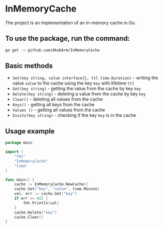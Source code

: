 # InMemoryCache

The project is an implementation of an in-memory cache in Go.

## To use the package, run the command:

```bash
go get -u github.com/AkobArm/InMemoryCache
```

## Basic methods

- `Set(key string, value interface{}, ttl time.Duration)` - writing the value `value` to the cache using the key `key` with lifetime `ttl` 
- `Get(key string)` - getting the value from the cache by key `key` 
- `Delete(key string)` - deleting a value from the cache by key `key` 
- `Clear()` - deleting all values from the cache 
- `Keys()` - getting all keys from the cache 
- `Values ()` - getting all values from the cache 
- `Exists(key string)` - checking if the key `key` is in the cache

## Usage example

```go
package main

import (
	"fmt"
	"InMemoryCache"
    "time"
)

func main() {
	cache := InMemoryCache.NewCache()
	cache.Set("key", "value", time.Minute)
	val, err := cache.Get("key")
	if err == nil {
		fmt.Println(val)
	}
	cache.Delete("key")
	cache.Clear()
}